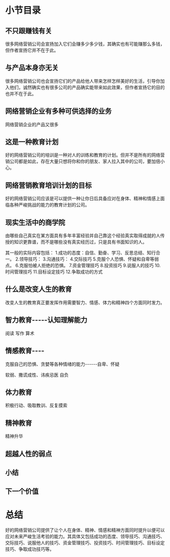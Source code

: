 # 小节目录
## 不只跟赚钱有关
很多网络营销公司会宣扬加入它们会赚多少多少钱，其确实也有可能赚那么多钱，但作者宣扬它并不在于此。

## 与产品本身亦无关
很多网络营销公司也会宣扬它们的产品给他人带来怎样怎样美好的生活，引导你加入他们，诚然确实也有很多公司的产品确实能带来如此效果，但作者宣扬它的目的也并不在于此。

## 网络营销企业有多种可供选择的业务
  网络营销企业的产品又很多

## 这是一种教育计划
  好的网络营销公司的培训是一种对人的训练和教育的计划。但并不是所有的网络营销公司都是如此，存在大量只想将你和你的朋友、家人拉入其中的公司，要加倍小心。

## 网络营销教育培训计划的目标
  好的网络营销公司应该是可以提供一种让你日后具备应对在身体、精神和情感上面临各种严峻挑战的能力的教育计划的公司。

## 现实生活中的商学院
  由哪些自己真实在某方面具有多年丰富经验并自己靠这个经验真实取得成就的人传授的知识更靠谱，而不是哪些没有真实经历过，只是具有书面知识的人。

  其一般的实际内容包括：
  1.成功的态度：自信、勤奋、学习、反思总结、知行合一。
  2.领导技巧：
  3.沟通技巧：
  4.交际技巧
  5.克服个人恐惧、怀疑和自卑等弱点。
  6.克服怕被人拒绝的恐惧。
  7.资金管理技巧
  8.投资技巧
  9.说服人的技巧
  10.时间管理技巧
  11.目标设定技巧
  12.争取成功的方式

## 什么是改变人生的教育
  改变人生的教育真正要发挥作用需要智力、情感、体力和精神四个方面同时发力。

## 智力教育-----认知理解能力
  阅读
  写作
  算术

## 情感教育----
  克服自己的恐惧、贪婪等各种情绪的能力------自卑、怀疑

  软弱、撒谎成性、讳疾忌医
  自负

## 体力教育
  积极行动、吸取教训、反复摸索

## 精神教育
  精神升华
  
## 超越人性的弱点
## 小结
##  下一个价值

# 总结
好的网络营销公司提供了让个人在身体、精神、情感和精神方面同时提升以便可以应对未来严峻生活考验的能力。其具体又包括成功的态度、领导技巧、沟通技巧、交际技巧、说服他人的技巧、资金管理技巧、投资技巧、时间管理技巧、目标设定技巧、争取成功技巧等。